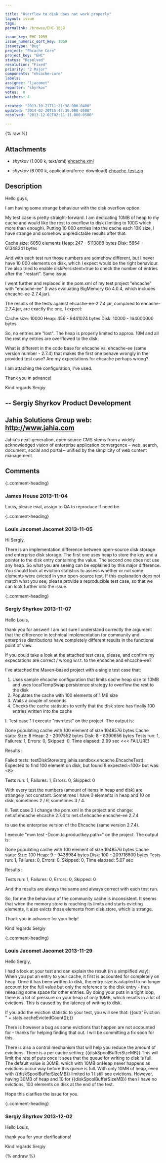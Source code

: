 ```yaml
---

title: "Overflow to disk does not work properly"
layout: issue
tags: 
permalink: /browse/EHC-1059

issue_key: EHC-1059
issue_numeric_sort_key: 1059
issuetype: "Bug"
project: "Ehcache Core"
project_key: "EHC"
status: "Resolved"
resolution: "Fixed"
priority: "2 Major"
components: "ehcache-core"
labels: 
assignee: "ljacomet"
reporter: "shyrkov"
votes:  0
watchers: 4

created: "2013-10-21T11:21:38.000-0400"
updated: "2014-02-20T15:47:39.000-0500"
resolved: "2013-12-02T02:11:11.000-0500"

---
```




{% raw %}


## Attachments

* <em>shyrkov</em> (1.000 k, text/xml) [ehcache.xml](/attachments/EHC/EHC-1059/ehcache.xml)

* <em>shyrkov</em> (6.000 k, application/force-download) [ehcache-test.zip](/attachments/EHC/EHC-1059/ehcache-test.zip)




## Description

<div markdown="1" class="description">

Hello guys,

I am having some strange behaviour with the disk overflow option.

My test case is pretty straight-forward.
I am dedicating 10MB of heap to my cache and would like the rest to overflow to disk (limiting to 100G which more than enough).
Putting 10 000 entries into the cache each 10K size, I have strange and somehow unpredictable results after that:

Cache size: 6050 elements
Heap:     247	 - 5113888 bytes
Disk:     5854	 - 61348241 bytes

And with each test run those numbers are somehow different, but I never have 10 000 elements on disk, which I expect would be the right behaviour.
I've also tried to enable diskPersistent=true to check the number of entries after the "restart". Same issue.


I went further and replaced in the pom.xml of my test project "ehcache" with "ehcache-ee" (I was evaluating BigMemory Go 4.0.4, which includes ehcache-ee-2.7.4.jar).

The results of the tests against ehcache-ee-2.7.4.jar, compared to ehcache-2.7.4.jar, are exactly the one, I expect:

Cache size: 10000
Heap:     456	 - 9441024 bytes
Disk:     10000	 - 164000000 bytes

So, no entries are "lost". The heap is properly limited to approx. 10M and all the rest my entries are overflowed to the disk.


What is different in the code base for ehcache vs. ehcache-ee (same version number - 2.7.4) that makes the first one behave wrongly in the provided test case?
Are my expectations for ehcache perhaps wrong?

I am attaching the configuration, I've used.

Thank you in advance!

Kind regards
Sergiy

-- 
Sergiy Shyrkov
Product Development
--------------------------------
Jahia Solutions Group
web: http://www.jahia.com
---------------------------------
Jahia's next-generation, open source CMS stems from a widely acknowledged vision of enterprise application convergence – web, search, document, social and portal – unified by the simplicity of web content management.

</div>

## Comments


{:.comment-heading}
### **James House** <span class="date">2013-11-04</span>

<div markdown="1" class="comment">

Louis, please eval, assign to QA to reproduce if need be.

</div>


{:.comment-heading}
### **Louis Jacomet Jacomet** <span class="date">2013-11-05</span>

<div markdown="1" class="comment">

Hi Sergiy,

There is an implementation difference between open-source disk storage and enterprise disk storage. The first one uses heap to store the key and a pointer to the disk entry containing the value. The second one does not use any heap.
So what you are seeing can be explained by this major difference.
You should look at eviction statistics to assess whether or not some elements were evicted in your open-source test.
If this explanation does not match what you see, please provide a reproducible test case, so that we can look further into the issue.

</div>


{:.comment-heading}
### **Sergiy Shyrkov** <span class="date">2013-11-07</span>

<div markdown="1" class="comment">

Hello Louis,

thank you for answer!
I am not sure I understand correctly the argument that the difference in technical implementation for community and enterprise distributions have completely different results in the functional point of view.

If you could take a look at the attached test case, please, and confirm my expectations are correct / wrong w.r.t. to the ehcache and ehcache-ee?

I've attached the Maven-based project with a single test case that:
1) Uses sample ehcache configuration that limits cache heap size to 10MB and uses localTempSwap persistence strategy to overflow the rest to the disk
2) Populates the cache with 100 elements of 1 MB size
3) Waits a couple of seconds
4) Checks the cache statistics to verify that the disk store has finally 100 entries written into the cache

I. Test case 1
I execute "mvn test" on the project. The output is:

Done populating cache with 100 element of size 1048576 bytes
Cache stats:
Size: 8
Heap:     2      - 2097552 bytes
Disk:     8      - 8390656 bytes
Tests run: 1, Failures: 1, Errors: 0, Skipped: 0, Time elapsed: 2.99 sec <<< FAILURE!

Results :

Failed tests:   testDiskStore(org.jahia.sandbox.ehcache.EhcacheTest): Expected to find 100 element on disk, but found 8 expected:<100> but was:<8>

Tests run: 1, Failures: 1, Errors: 0, Skipped: 0


With every test the numbers (amount of items in heap and disk) are strangely not constant. Sometimes I have 0 elements in heap and 10 on disk, sometimes 2 / 6, sometimes 3 / 4.



II. Test case 2
I change the pom.xml in the project and change:
        <dependency>
            <groupId>net.sf.ehcache</groupId>
            <artifactId>ehcache</artifactId>
            <version>2.7.4</version>
        </dependency>
to
        <dependency>
            <groupId>net.sf.ehcache</groupId>
            <artifactId>ehcache-ee</artifactId>
            <version>2.7.4</version>
        </dependency>

to use the enterprise version of the Ehcache (same version 2.7.4).

I execute "mvn test -Dcom.tc.productkey.path=<path-to-my-licence-file>" on the project. The output is:

Done populating cache with 100 element of size 1048576 bytes
Cache stats:
Size: 100
Heap:     9      - 9438984 bytes
Disk:     100    - 209716800 bytes
Tests run: 1, Failures: 0, Errors: 0, Skipped: 0, Time elapsed: 5.07 sec

Results :

Tests run: 1, Failures: 0, Errors: 0, Skipped: 0


And the results are always the same and always correct with each test run.

So, for me the behaviour of the community cache is inconsistent.
It seems that when the memory store is reaching its limits and starts evicting elements, it also evicts those elements from disk store, which is strange.

Thank you in advance for your help!

Kind regards
Sergiy

</div>


{:.comment-heading}
### **Louis Jacomet Jacomet** <span class="date">2013-11-29</span>

<div markdown="1" class="comment">

Hello Sergiy,

I had a look at your test and can explain the result (in a simplified way):
When you put an entry to your cache, it first is accounted for completely on heap.
Once it has been written to disk, the entry size is adapted to no longer account for the full value but only the reference to the disk entry - thus releasing some space for other entries.
By doing your puts in a tight loop, there is a lot of pressure on your heap of only 10MB, which results in a lot of evictions. This is caused by the latency of writing to disk.

If you add the eviction statistic to your test, you will see that:
\{\{out("Eviction  " + stats.cacheEvictedCount());\}\}

There is however a bug as some evictions that happen are not accounted for - thanks for helping finding that out. I will be committing a fix soon for this.

There is also a control mechanism that will help you reduce the amount of evictions.
There is a per cache setting: \{\{diskSpoolBufferSizeMB\}\}
This will limit the rate of puts once it sees that the queue for writing to disk is full. The default value is 30MB, which with 10MB onHeap never happens as evictions occur way before this queue is full.
With only 10MB of heap, even with \{\{diskSpoolBufferSizeMB\}\} limited to 1 I still see evictions.
However, having 30MB of heap and 10 for \{\{diskSpoolBufferSizeMB\}\} then I have no evictions, 100 elements on disk at the end of the test.

Hope this clarifies the issue for you.

</div>


{:.comment-heading}
### **Sergiy Shyrkov** <span class="date">2013-12-02</span>

<div markdown="1" class="comment">

Hello Louis,

thank you for your clarifications!

Kind regards
Sergiy

</div>



{% endraw %}
